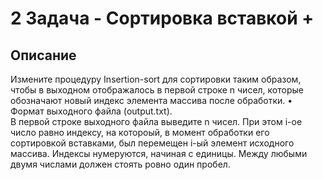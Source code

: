 # 2 Задача - Сортировка вставкой +
## Описание
Измените процедуру Insertion-sort для сортировки таким образом, чтобы в выходном отображалось в первой строке n чисел, которые обозначают новый индекс элемента массива после обработки.
• Формат выходного файла (output.txt).\
В первой строке выходного файла выведите n чисел. При этом i-ое число равно индексу, на котороый, в момент обработки его сортировкой вставками, был перемещен i-ый элемент исходного массива. Индексы нумеруются, начиная с единицы. Между любыми двумя числами должен стоять ровно один пробел.